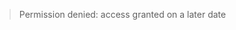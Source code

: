 > Permission denied: access granted on a later date


<!-- # Data Entry and Collection

## Box online - lab files and pii


## REDCap
- collecting data with surveys
- entering data in our database -->
